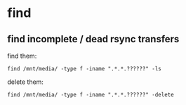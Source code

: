# find

## find incomplete / dead rsync transfers

find them:

```
find /mnt/media/ -type f -iname ".*.*.??????" -ls
```

delete them:

```
find /mnt/media/ -type f -iname ".*.*.??????" -delete
```
